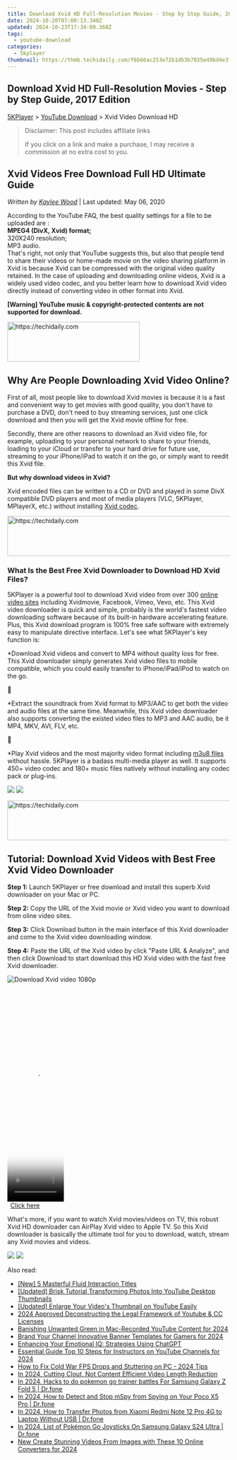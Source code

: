 ```yaml
---
title: Download Xvid HD Full-Resolution Movies - Step by Step Guide, 2017 Edition
date: 2024-10-20T07:00:13.340Z
updated: 2024-10-23T17:34:09.368Z
tags:
  - youtube-download
categories:
  - 5kplayer
thumbnail: https://thmb.techidaily.com/f6b66ac253e72b1db3b7035e49bd4e3f144338d6a3b54451e87f8a05d4dd9575.jpg
---
```


## Download Xvid HD Full-Resolution Movies - Step by Step Guide, 2017 Edition

[5KPlayer](https://tools.techidaily.com/5kplayer/products/) \> [YouTube Download](https://tools.techidaily.com/5kplayer/youtube-download/) \> Xvid Video Download HD 

>  Disclaimer: This post includes affiliate links
>
>  If you click on a link and make a purchase, I may receive a commission at no extra cost to you.
>

## Xvid Videos Free Download Full HD Ultimate Guide

 _Written by [Kaylee Wood](https://www.quora.com/profile/Amanda-Hu-21)_ | Last updated: May 06, 2020 

According to the YouTube FAQ, the best quality settings for a file to be uploaded are :   
**MPEG4 (DivX, Xvid) format;**  
320X240 resolution;   
MP3 audio.  
That's right, not only that YouTube suggests this, but also that people tend to share their videos or home-made movie on the video sharing platform in Xvid is because Xvid can be compressed with the original video quality retained. In the case of uploading and downloading online videos, Xvid is a widely used video codec, and you better learn how to download Xvid video directly instead of converting video in other format into Xvid.

**\[Warning\] YouTube music & copyright-protected contents are not supported for download.**

<!-- affiliate ads begin -->
<a href="https://aligracehair.sjv.io/c/5597632/1918661/19272" target="_top" id="1918661">
  <img src="//a.impactradius-go.com/display-ad/19272-1918661" border="0" alt="https://techidaily.com" width="300" height="90"/>
</a>
<img height="0" width="0" src="https://aligracehair.sjv.io/i/5597632/1918661/19272" style="position:absolute;visibility:hidden;" border="0" />
<!-- affiliate ads end -->

## Why Are People Downloading Xvid Video Online?

First of all, most people like to download Xvid movies is because it is a fast and convenient way to get movies with good quality, you don't have to purchase a DVD, don't need to buy streaming services, just one click download and then you will get the Xvid movie offline for free. 

Secondly, there are other reasons to download an Xvid video file, for example, uploading to your personal network to share to your friends, loading to your iCloud or transfer to your hard drive for future use, streaming to your iPhone/iPad to watch it on the go, or simply want to reedit this Xvid file. 

**But why download videos in Xvid?** 

Xvid encoded files can be written to a CD or DVD and played in some DivX compatible DVD players and most of media players (VLC, 5KPlayer, MPlayerX, etc.) without installing [Xvid codec](https://tools.techidaily.com/5kplayer/video-music-player/).

<!-- affiliate ads begin -->
<a href="https://ephamedtechinc.pxf.io/c/5597632/2126493/26400" target="_top" id="2126493">
  <img src="//a.impactradius-go.com/display-ad/26400-2126493" border="0" alt="https://techidaily.com" width="640" height="90"/>
</a>
<img height="0" width="0" src="https://ephamedtechinc.pxf.io/i/5597632/2126493/26400" style="position:absolute;visibility:hidden;" border="0" />
<!-- affiliate ads end -->

### What Is the Best Free Xvid Downloader to Download HD Xvid Files?

5KPlayer is a powerful tool to download Xvid video from over 300 [online video sites](https://tools.techidaily.com/5kplayer/youtube-download/) including Xvidmovie, Facebook, Vimeo, Vevo, etc. This Xvid video downloader is quick and simple, probably is the world's fastest video downloading software because of its built-in hardware accelerating feature. Plus, this Xvid download program is 100% free safe software with extremely easy to manipulate directive interface. Let's see what 5KPlayer's key function is: 

\*Download Xvid videos and convert to MP4 without quality loss for free. This Xvid downloader simply generates Xvid video files to mobile compatible, which you could easily transfer to iPhone/iPad/iPod to watch on the go. 

 

 \*Extract the soundtrack from Xvid format to MP3/AAC to get both the video and audio files at the same time. Meanwhile, this Xvid video downloader also supports converting the existed video files to MP3 and AAC audio, be it MP4, MKV, AVI, FLV, etc.

 

 \*Play Xvid videos and the most majority video format including [m3u8 files](https://tools.techidaily.com/5kplayer/video-music-player/) without hassle. 5KPlayer is a badass multi-media player as well. It supports 450+ video codec and 180+ music files natively without installing any codec pack or plug-ins.

[![](https://www.5kplayer.com/youtube-download/../button/freedownwhitewin.png)](https://tools.techidaily.com/5kplayer/products/) [![](https://www.5kplayer.com/youtube-download/../button/freedownbackmac.png)](https://tools.techidaily.com/5kplayer/products/) 

<!-- affiliate ads begin -->
<a href="https://appsumo.8odi.net/c/5597632/1062447/7443" target="_top" id="1062447">
  <img src="//a.impactradius-go.com/display-ad/7443-1062447" border="0" alt="https://techidaily.com" width="600" height="90"/>
</a>
<img height="0" width="0" src="https://appsumo.8odi.net/i/5597632/1062447/7443" style="position:absolute;visibility:hidden;" border="0" />
<!-- affiliate ads end -->

##  Tutorial: Download Xvid Videos with Best Free Xvid Video Downloader

**Step 1:**  Launch 5KPlayer or free download and install this superb Xvid downloader on your Mac or PC. 

**Step 2:** Copy the URL of the Xvid movie or Xvid video you want to download from oline video sites.

**Step 3:** Click Download button in the main interface of this Xvid downloader and come to the Xvid video downloading window.

**Step 4:** Paste the URL of the Xvid video by click "Paste URL & Analyze", and then click Download to start download this HD Xvid video with the fast free Xvid downloader. 

![Download Xvid video 1080p](https://www.5kplayer.com/youtube-download/img/rihanna-sledgehammer2.png) 

<!-- affiliate ads begin -->
<span id="1975636">
					<video width="128" height="480" style="cursor:pointer"
           poster="//a.impactradius-go.com/display-clicktoplayimage/1975636.png"
           onclick="if(!this.playClicked){this.play();this.setAttribute('controls',true);this.playClicked=true;}">
	   <source src="//a.impactradius-go.com/display-ad/22993-1975636">
	   <img src="//a.impactradius-go.com/display-clicktoplayimage/1975636.png" style="border: none; height: 100%; width: 100%; object-fit: contain">
	</video>
	<div style="width:80px;text-align:center"><a href="javascript:window.open(decodeURIComponent('https%3A%2F%2Fhomestyler.sjv.io%2Fc%2F5597632%2F1975636%2F22993'), '_blank');void(0);">Click here</a></div>
</span>
<img height="0" width="0" src="https://imp.pxf.io/i/5597632/1975636/22993" style="position:absolute;visibility:hidden;" border="0" />
<!-- affiliate ads end -->

What's more, if you want to watch Xvid movies/videos on TV, this robust Xvid HD downloader can AirPlay Xvid video to Apple TV. So this Xvid downloader is basically the ultimate tool for you to download, watch, stream any Xvid movies and videos. 

[![](https://www.5kplayer.com/youtube-download/../button/freedownwhitewin.png)](https://tools.techidaily.com/5kplayer/products/) [![](https://www.5kplayer.com/youtube-download/../button/freedownbackmac.png)](https://tools.techidaily.com/5kplayer/products/)

<ins class="adsbygoogle"
     style="display:block"
     data-ad-format="autorelaxed"
     data-ad-client="ca-pub-7571918770474297"
     data-ad-slot="1223367746"></ins>

<ins class="adsbygoogle"
     style="display:block"
     data-ad-client="ca-pub-7571918770474297"
     data-ad-slot="8358498916"
     data-ad-format="auto"
     data-full-width-responsive="true"></ins>

<span class="atpl-alsoreadstyle">Also read:</span>
<div><ul>
<li><a href="https://screen-sharing-recording.techidaily.com/new-5-masterful-fluid-interaction-titles/"><u>[New] 5 Masterful Fluid Interaction Titles</u></a></li>
<li><a href="https://youtube-video-recordings.techidaily.com/updated-brisk-tutorial-transforming-photos-into-youtube-desktop-thumbnails/"><u>[Updated] Brisk Tutorial Transforming Photos Into YouTube Desktop Thumbnails</u></a></li>
<li><a href="https://youtube-video-recordings.techidaily.com/updated-enlarge-your-videos-thumbnail-on-youtube-easily/"><u>[Updated] Enlarge Your Video's Thumbnail on YouTube Easily</u></a></li>
<li><a href="https://youtube-video-recordings.techidaily.com/2024-approved-deconstructing-the-legal-framework-of-youtube-and-cc-licenses/"><u>2024 Approved Deconstructing the Legal Framework of Youtube & CC Licenses</u></a></li>
<li><a href="https://youtube-video-recordings.techidaily.com/banishing-unwanted-green-in-mac-recorded-youtube-content-for-2024/"><u>Banishing Unwanted Green in Mac-Recorded YouTube Content for 2024</u></a></li>
<li><a href="https://youtube-video-recordings.techidaily.com/brand-your-channel-innovative-banner-templates-for-gamers-for-2024/"><u>Brand Your Channel Innovative Banner Templates for Gamers for 2024</u></a></li>
<li><a href="https://tech-haven.techidaily.com/enhancing-your-emotional-iq-strategies-using-chatgpt/"><u>Enhancing Your Emotional IQ: Strategies Using ChatGPT</u></a></li>
<li><a href="https://youtube-video-recordings.techidaily.com/essential-guide-top-10-steps-for-instructors-on-youtube-channels-for-2024/"><u>Essential Guide Top 10 Steps for Instructors on YouTube Channels for 2024</u></a></li>
<li><a href="https://techtrends.techidaily.com/how-to-fix-cold-war-fps-drops-and-stuttering-on-pc-2024-tips/"><u>How to Fix Cold War FPS Drops and Stuttering on PC - 2024 Tips</u></a></li>
<li><a href="https://youtube-video-recordings.techidaily.com/in-2024-cutting-clout-not-content-efficient-video-length-reduction/"><u>In 2024, Cutting Clout, Not Content Efficient Video Length Reduction</u></a></li>
<li><a href="https://change-location.techidaily.com/in-2024-hacks-to-do-pokemon-go-trainer-battles-for-samsung-galaxy-z-fold-5-drfone-by-drfone-virtual-android/"><u>In 2024, Hacks to do pokemon go trainer battles For Samsung Galaxy Z Fold 5 | Dr.fone</u></a></li>
<li><a href="https://location-social.techidaily.com/in-2024-how-to-detect-and-stop-mspy-from-spying-on-your-poco-x5-pro-drfone-by-drfone-virtual-android/"><u>In 2024, How to Detect and Stop mSpy from Spying on Your Poco X5 Pro | Dr.fone</u></a></li>
<li><a href="https://android-transfer.techidaily.com/in-2024-how-to-transfer-photos-from-xiaomi-redmi-note-12-pro-4g-to-laptop-without-usb-drfone-by-drfone-transfer-from-android-transfer-from-android/"><u>In 2024, How to Transfer Photos from Xiaomi Redmi Note 12 Pro 4G to Laptop Without USB | Dr.fone</u></a></li>
<li><a href="https://change-location.techidaily.com/in-2024-list-of-pokemon-go-joysticks-on-samsung-galaxy-s24-ultra-drfone-by-drfone-virtual-android/"><u>In 2024, List of Pokémon Go Joysticks On Samsung Galaxy S24 Ultra | Dr.fone</u></a></li>
<li><a href="https://ai-video-apps.techidaily.com/new-create-stunning-videos-from-images-with-these-10-online-converters-for-2024/"><u>New Create Stunning Videos From Images with These 10 Online Converters for 2024</u></a></li>
</ul></div>

